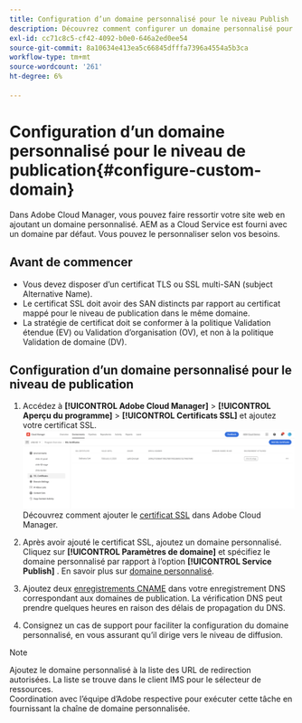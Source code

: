 ```yaml
---
title: Configuration d’un domaine personnalisé pour le niveau Publish
description: Découvrez comment configurer un domaine personnalisé pour le niveau de publication dans Adobe Cloud Manager.
exl-id: cc71c8c5-cf42-4092-b0e0-646a2ed0ee54
source-git-commit: 8a10634e413ea5c66845dfffa7396a4554a5b3ca
workflow-type: tm+mt
source-wordcount: '261'
ht-degree: 6%

---
```


# Configuration d’un domaine personnalisé pour le niveau de publication{#configure-custom-domain}

Dans Adobe Cloud Manager, vous pouvez faire ressortir votre site web en ajoutant un domaine personnalisé. AEM as a Cloud Service est fourni avec un domaine par défaut. Vous pouvez le personnaliser selon vos besoins.

## Avant de commencer

* Vous devez disposer d’un certificat TLS ou SSL multi-SAN (subject Alternative Name).
* Le certificat SSL doit avoir des SAN distincts par rapport au certificat mappé pour le niveau de publication dans le même domaine.
* La stratégie de certificat doit se conformer à la politique Validation étendue (EV) ou Validation d’organisation (OV), et non à la politique Validation de domaine (DV).


## Configuration d’un domaine personnalisé pour le niveau de publication

1. Accédez à **[!UICONTROL Adobe Cloud Manager]** > **[!UICONTROL Aperçu du programme]** > **[!UICONTROL Certificats SSL]** et ajoutez votre certificat SSL.
   ![image](/help/assets/assets/ssl-certificate.png)
Découvrez comment ajouter le [certificat SSL](/help/implementing/cloud-manager/managing-ssl-certifications/add-ssl-certificate.md) dans Adobe Cloud Manager.

1. Après avoir ajouté le certificat SSL, ajoutez un domaine personnalisé. Cliquez sur **[!UICONTROL Paramètres de domaine]** et spécifiez le domaine personnalisé par rapport à l’option **[!UICONTROL Service Publish]** .
En savoir plus sur [domaine personnalisé](/help/implementing/cloud-manager/custom-domain-names/add-custom-domain-name.md).

1. Ajoutez deux [enregistrements CNAME](/help/implementing/cloud-manager/custom-domain-names/add-custom-domain-name.md) dans votre enregistrement DNS correspondant aux domaines de publication.
La vérification DNS peut prendre quelques heures en raison des délais de propagation du DNS.

1. Consignez un cas de support pour faciliter la configuration du domaine personnalisé, en vous assurant qu’il dirige vers le niveau de diffusion.

>[!NOTE]
>
>Ajoutez le domaine personnalisé à la liste des URL de redirection autorisées. La liste se trouve dans le client IMS pour le sélecteur de ressources.<br>Coordination avec l’équipe d’Adobe respective pour exécuter cette tâche en fournissant la chaîne de domaine personnalisée.
